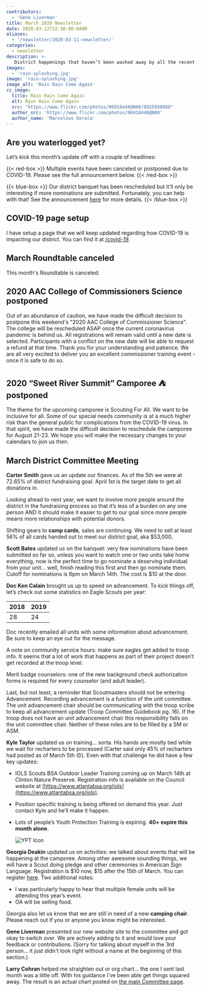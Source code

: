 ```yaml
---
contributors:
  - 'Gene Liverman'
title: March 2020 Newsletter
date: 2020-03-12T22:30:00-0400
aliases:
  - '/newsletter/2020-03-11-newsletter/'
categories:
  - newsletter
description: >-
   District happenings that haven’t been washed away by all the recent rain
images:
  - 'rain-splashing.jpg'
image: 'rain-splashing.jpg'
image_alt: 'Rain Rain Come Again'
cc_image:
  title: Rain Rain Come Again
  alt: Rain Rain Come Again
  src: "https://www.flickr.com/photos/96918448@N08/8925958068"
  author_src: 'https://www.flickr.com/photos/96918448@N08'
  author_name: 'Marvelous Kerala'
---
```


## Are you waterlogged yet?

Let’s kick this month’s update off with a couple of headlines:

{{< red-box >}}
Multiple events have been canceled or postponed due to COVID-19. Please see the full announcement below.
{{< /red-box >}}

{{< blue-box >}}
Our district banquet has been rescheduled but it’ll only be interesting if more nominations are submitted. Fortunately, you can help with that! See the announcement <a href="/blog/2020-03-03-new-banquet-scheduled/">here</a> for more details.
{{< /blue-box >}}

## COVID-19 page setup

I have setup a page that we will keep updated regarding how COVID-19 is impacting our district. You can find it at [/covid-19](/covid-19).

## March Roundtable canceled

This month's Roundtable is canceled.

## 2020 AAC College of Commissioners Science postponed

Out of an abundance of caution, we have made the difficult decision to postpone this weekend's "2020 AAC College of Commissioner Science". The college will be rescheduled ASAP once the current coronavirus pandemic is behind us. All registrations will remain valid until a new date is selected. Participants with a conflict on the new date will be able to request a refund at that time. Thank you for your understanding and patience. We are all very excited to deliver you an excellent commissioner training event - once it is safe to do so.

## 2020 “Sweet River Summit” Camporee ⛺ postponed

The theme for the upcoming camporee is Scouting For All. We want to be inclusive for all. Some of our special needs community is at a much higher risk than the general public for complications from the COVID-19 virus. In that spirit, we have made the difficult decision to reschedule the camporee for August 21-23. We hope you will make the necessary changes to your calendars to join us then.

## March District Committee Meeting

**Carter Smith** gave us an update our finances. As of the 5th we were at 72.65% of district fundraising goal. April 1st is the target date to get all donations in.

Looking ahead to next year, we want to involve more people around the district in the fundraising process so that it’s less of a burden on any one person AND it should make it easier to get to our goal since more people means more relationships with potential donors.

Shifting gears to **camp cards**, sales are continuing. We need to sell at least 56% of all cards handed out to meet our district goal, aka $53,000.

**Scott Bates** updated us on the banquet: very few nominations have been submitted so far so, unless you want to watch one or two units take home everything, now is the perfect time to go nominate a deserving individual from your unit... well, finish reading this first and then go nominate them. Cutoff for nominations is 6pm on March 14th. The cost is $10 at the door.

**Doc Ken Calain** brought us up to speed on advancement. To kick things off, let’s check out some statistics on Eagle Scouts per year:

| 2018 | 2019 |
| ---- | ---- |
| 28   | 24   |

Doc recently emailed all units with some information about advancement. Be sure to keep an eye out for the message.

A note on community service hours: make sure eagles get added to troop info. It seems that a lot of work that happens as part of their project doesn’t get recorded at the troop level.

Merit badge counselors: one of the new background check authorization forms is required for every counselor (and adult leader).

Last, but not least, a reminder that Scoutmasters should not be entering Advancement. Recording advancement is a function of the unit committee. The unit advancement chair should be communicating with the troop scribe to keep all advancement update (Troop Committee Guidebook pg. 16).  If the troop does not have an unit advancement chair this responsibility falls on the unit committee chair. Neither of these roles are to be filled by a SM or ASM.

**Kyle Taylor** updated us on training... sorta. His hands are mostly tied while we wait for recharters to be processed (Carter said only 45% of recharters had posted as of March 5th 😞). Even with that challenge he did have a few key updates:

* IOLS Scouts BSA Outdoor Leader Training coming up on March 14th at Clinton Nature Preserve. Registration info is available on the Council website at [https://www.atlantabsa.org/iols](https://www.atlantabsa.org/iols).
* Position specific training is being offered on demand this year. Just contact Kyle and he’ll make it happen.
* Lots of people’s Youth Protection Training is expiring. **40+ expire this month alone**.

  ![YPT Icon](YPT-Banner.png)

**Georgia Deakin** updated us on activities: we talked about events that will be happening at the camporee. Among other awesome sounding things, we will have a Scout doing pledge and other ceremonies in American Sign Language. Registration is $10 now, $15 after the 15th of March. You can register [here](https://www.atlantabsa.org/calendar/district/720/Indian-Springs). Two additional notes:

* I was particularly happy to hear that multiple female units will be attending this year’s event.
* OA will be selling food.

Georgia also let us know that we are still in need of a new **camping chair**. Please reach out if you or anyone you know might be interested.

**Gene Liverman** presented our new website site to the committee and got okay to switch over. We are actively adding to it and would love your feedback or contributions. (Sorry for talking about myself in the 3rd person... it just didn't look right without a name at the beginning of this section.)

**Larry Cohran** helped me straighten out or org chart... the one I sent last month was a little off. With his guidance I’ve been able get things squared away. The result is an actual chart posted on [the main Committee page](/district-committee/).
